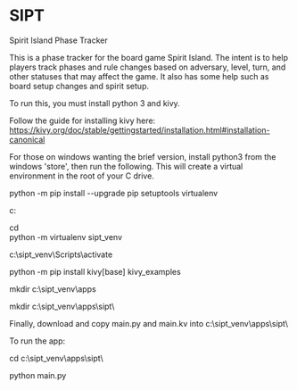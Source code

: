 # SIPT
Spirit Island Phase Tracker

This is a phase tracker for the board game Spirit Island.  The intent is to help players track phases and rule changes based on adversary, level, turn, and other statuses that may affect the game. It also has some help such as board setup changes and spirit setup.


To run this, you must install python 3 and kivy.

Follow the guide for installing kivy here: https://kivy.org/doc/stable/gettingstarted/installation.html#installation-canonical

For those on windows wanting the brief version, install python3 from the windows 'store', then run the following.  This will create a virtual environment in the root of your C drive.

python -m pip install --upgrade pip setuptools virtualenv

c:

cd \
python -m virtualenv sipt_venv

c:\sipt_venv\Scripts\activate

python -m pip install kivy[base] kivy_examples

mkdir c:\sipt_venv\apps

mkdir c:\sipt_venv\apps\sipt\

Finally, download and copy main.py and main.kv into c:\sipt_venv\apps\sipt\

To run the app:

cd c:\sipt_venv\apps\sipt\

python main.py
